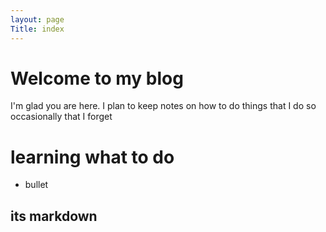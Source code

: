 ```yaml
---
layout: page
Title: index
---
```

# Welcome to my blog

I'm glad you are here. I plan to keep notes on how to do things that I do so occasionally that I forget

# learning what to do

* bullet

## its markdown
